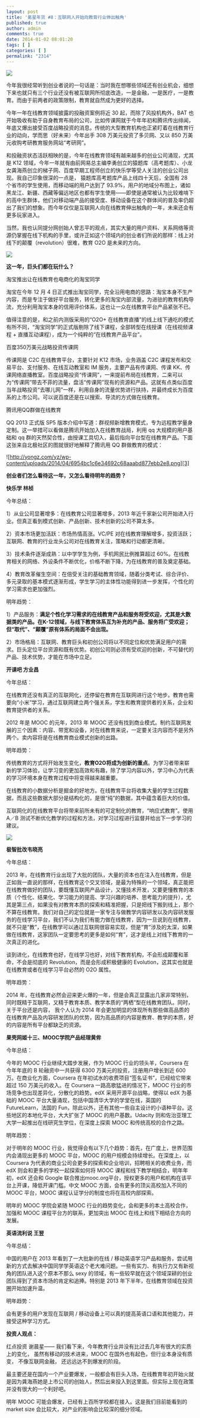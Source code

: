 ```yaml
---
layout: post
title: '氪星年货 #8：互联网人开始向教育行业伸出触角'
published: true
author: admin
comments: true
date: 2014-01-02 08:01:20
tags: [ ]
categories: [ ]
permalink: "2314"
---
```

![][1]

今年我很经常听到创业者说的一句话是：当时我在想哪些领域还有创业机会，细想下来也就只有三个行业还没有被互联网所彻底改造，一是金融，一是医疗，一是教育。而由于前两者的政策限制，教育就自然成为更好的选择。

今年一年在线教育领域披露的投融资案例将近 30 起，而除了风投机构外，BAT 也开始吸收有助于自身教育布局的公司，比如传课网就于今年年初和腾讯传出绯闻，年底又爆出接受百度战略投资的消息。传统的大型教育机构也正紧盯着在线教育行业的动向，学而思（好未来）今年出手 308 万美元投资了多贝网、又以 850 万美元收购考研教育服务网站“考研网”。

和投融资状态活跃相映的是，今年在线教育领域有越来越多的创业公司涌现，尤其是 K12 领域，今年一年就有由前网易总主编李勇创立的猿题库（高考题库）、小龙女龚海燕创立的梯子网、百度早期工程师创立的快乐学等受人关注的创业公司出现。我自己印象很深的一点是， 猿题库高考题库产品上线四十天后，全国有 28 个省市的学生使用，而移动端的用户达到了 93.9%，用户的地域分布图上，诸如黑龙江、新疆、西藏等偏远地区也都有学生使用——即使是通常被认为比较难啃下的高中生群体，他们对移动端产品的接受度、移动设备在这个群体间的普及率仍超出了我们的想象。而今年仅仅是互联网人向在线教育伸出触角的一年，未来还会有更多玩家进入。

当然，我也认同提分网创始人曾志平的观点，其实大量的用户资料、关系网络等资源仍掌握在线下机构的手里，或许正如这个领域内的创业者们所说的那样：线上对线下的颠覆（revolution）很难，教育 O2O 是未来的方向。

![][2]

**这一年，巨头们都在玩什么？**

淘宝推出让在线教育也电商化的淘宝同学

淘宝在今年 12 月 4 日正式推出淘宝同学，完全沿用电商的思路：淘宝本身不生产内容，而是专注于做好平台服务，转化更多的淘宝内部流量，为进驻的教育机构导流，充分利用淘宝本身的信用评价体系，这也让一众在线教育平台产品紧张不已。

值得注意的是，和之前内测版采用的“O2O+ 在线教育直播”的线上线下通吃的模式有所不同，“淘宝同学”的正式版剔除了线下课程，全部转型在线授课（在线视频课程 + 直播互动课程），成为一个纯粹的“在线教育产品平台”。

百度350万美元战略投资传课网

传课网是 C2C 在线教育平台，主要针对 K12 市场，业务涵盖 C2C 课程发布和交易平台、支付服务、在线互动教室和 IM 服务，主要产品有传课网、传课 KK、传课网络直播教室。百度战略投资“传课网”，一来提前布局在线教育，二来可以为“传课网”带去不菲的流量，盘活“传课网”现有的资源和产品。这就有点类似百度当年战略投资“去哪儿网”一样，利用自身的流量优势进行扶持，并最终成长为百度系的上市公司。可以说百度还是在以搜索、导流的方式做在线教育。

腾讯用QQ群做在线教育

QQ 2013 正式版 SP5 版本介绍中写道：群视频新增教育模式，专为远程教学量身定制。这一举措可以看做是腾讯开始加入在线教育战局，利用 qq 大规模的用户基础和 qq 群的天然契合性，由授课工具切入，最后指向平台型在线教育产品。下面这张来自北极社区的图就很好地解释了腾讯用 QQ 群做教育的模式：

![http://yongz.com/yz/wp-content/uploads/2014/04/6954bc1c6e34692c68aaabd877ebb2e8.png][3]

**创业者们怎么看待这一年，又怎么看待明年的趋势？**

**快乐学 林桢**

今年总结：

1）从业公司显著增多：在线教育公司显著增多，2013 年近千家新公司开始进入行业。但真正看到模式创新、产品创新、技术创新的公司不算太多。

2）资本市场更加活跃：市场热情高涨。VC/PE 对在线教育理解增多，投资活跃；互联网、教育的行业龙头公司对在线教育关注，策略和行动都更清晰。

3）技术条件逐渐成熟：以中学学生为例，手机网民比例推算超过 60%。在线教育相关的网络、外设条件不断优化，价格不断下降，为在线教育的普及奠定基础。

4）教育改革催生空间：在倍受关注的基础教育领域，随着分类考试、综合评价、多元录取的基本模式逐渐形成，学生学习的主体性功能得到进一步发挥，个性化的学习需求也更加强烈。

明年趋势：

1）产品服务：**满足个性化学习需求的在线教育产品和服务将受欢迎，尤其是大数据类的产品。在K-12领域，与线下教育体系互为补充的产品、服务将广受欢迎；但“取代”、“颠覆”原有体系的局面不会出现。**

2）市场格局：互联网、教育巨头和初创公司将以不同定位和优势满足用户的需求。巨头定位平台资源和既有优势。初创公司则必须有受欢迎的创新，不可替代的产品、技术优势，才能在市场中立足。

**开课吧 方业昌**

今年总结：

在线教育还没有真正的互联网化，还停留在教育在互联网进行这个地步。教育也需要向“小米”学习，通过互联网建立两个强关系，学生和教育提供者的关系，企业和教育提供者的关系。

2012 年是 MOOC 的元年，2013 年 MOOC 还没有找到商业模式。制约互联网发展的三个因素：内容、带宽和设备，对在线教育来说，一定要关注内容而不是另外两个。卖内容将是在线教育商业模式创新的出路。

明年趋势：

传统教育的方式将开始发生变化，**教育O2O将成为创新的重点**。为学习者带来崭新的学习体验，让学习变的更加高效和有趣，除了学习内容以外，学习中心为代表的学习环境本身在教育过程中将变得越来越重要。

在线教育的小数据分析是掘金的好地方。在线教育平台将收集大量的学生过程数据，而且这些数据大部分是结构化的，是很“纯”的数据，其中蕴含着巨大的价值。

互联网化的在线教育平台将带来前所未有的可定制化的教育，“响应式教育”。使用 A／B 测试不断优化教学的过程和方法，对学习过程进行监督并给出下一步学习的建议。

![][4]

**极智批改韦晓亮**

今年总结：

2013 年，在线教育行业出现了大批的团队，大量的资本也在注入在线教育，但是正如我一直说的那样，在线教育这个交叉领域，是最为特殊的一个领域，真正能把在线教育做好的团队，要既懂互联网产品设计，又懂技术开发，又要更懂教育的本质（个性化、结果化、学习能力的提高、学习兴趣的培养、思考能力的提升），尤其是第三点，如果没有对教育本质的探索和精准把握，只是把线下搬到线上，那个不算在线教育。我们对自己的定位就是一家专注与做教学内容研发以及内容研发服务的在线学习平台，我们不认为我们有能力做在线教育，因为一旦说到在线教育，就不只是“教”，在线教学可以通过互联网很容易实现，但是“育”涉及的太深，如果做在线教育，这家团队一定要思考的更多是如何“育”，这才是线上对线下教育的一次真正的进化。

谈到进化，在线教育也好，在线学习也好，对线下教育机构，不会形成颠覆和革命，不会是彻底的 Revolution，而是会形成积极健康的 Evolution，这其实也就是在线教育或者在线学习平台必然的 O2O 属性。

明年趋势：

2014 年，在线教育必然会迎来更火爆的一年，但是会真正显露出几家非常特别，同时既精于互联网，又精于教育本质、教学本质的“两栖”型在线教育团队。同时，关于平台还是内容， 我个人认为 2014 年会更加明显的体现所有那些做高品质的在线教育产品及内容研发团队的优势，因为高品质的内容是教育、教学的本质，好的内容是所有平台都缺乏的资源。

**果壳网姬十三、MOOC学院产品经理黄侔**

今年总结：

今年的 MOOC 行业继续大踏步发展，作为 MOOC 行业的领头羊，Coursera 在今年年底的 B 轮融资中一共获得 6300 万美元的投资，注册用户增长到近 600 万。在商业化方面，Coursera 在年初试水的收费项目“签名证书”，已经给它带来超过 150 万美元的收入。在 Coursera 一路高歌猛进的情况下，MOOC 行业的市场竞争也出现差异化，分散化的趋势。edX 采用开源平台战略，使得以 edX 为基础的 MOOC 平台大量涌现，包括中国清华大学的学堂在线，英国的 FutureLearn，法国的 Fun，除此以外，还有其他一些自主设计的小语种平台。这些地区的本地化平台，大大扩张了 MOOC 的用户基数。Udacity 则和佐治亚理工大学一起推出在线研究生学位，在深度上探索 MOOC 和传统高校的合作之路。

明年趋势：

对于明年的 MOOC 行业，我觉得会有以下几个趋势：首先，在广度上，世界范围内会涌现出更多的 MOOC 平台，MOOC 的用户规模会持续增长。在深度上，以 Coursera 为代表的商业公司会更多的探索和企业培训，招聘相关的收费业务，而 edX 则会和更多的学校一起探索如何将 MOOC 课程和线下教学相结合，明年年初，edX 还会和 Google 联合推出mooc.org平台，授权更多的用户和机构在该平台上开课，降低开课门槛。中文 MOOC 方面，会有更多的顶尖高校加入不同的 MOOC 平台，MOOC 课程认证学分的制度也将在高校内部探索。

明年的 MOOC 学院会紧随 MOOC 行业的趋势变化，会和更多的本土高校合作，加强和 MOOC 课程平台方的联系，更加突出 MOOC 在线上和线下相结合方向的发展。

**英语流利说 王翌**

今年总结：

中国的用户在 2013 年看到了一大批新的在线 / 移动英语学习产品和服务，尝试用新的方式去解决中国同学学英语这个老大难问题。一些有实力、有执行力又有新视角的团队进入这个原本不那么 sexy 的领域，有一些较早就在这个领域深耕的创业团队得到了资本市场的肯定和追捧。特别是 2013 年下半年，在线教育领域在投资圈开始加速升温。

明年趋势：

会有更多的用户发现在互联网 / 移动设备上可以真的提高英语口语和其他能力，并接受这种学习方式。

**投资人观点：**

红点投资 谢晨星—— 我们看下来，今年教育行业并没有比过去几年有很大的实质上的变化， 虽然有移动的技术进来，MOOC 在国外也有起色，但行业本身没有质变， 不像互联网金融， 还远远达不到爆发的阶段。

最主要还是在国内一个产业要爆发，一般都会有巨头入场，在线教育年初开始火就是因为龚海燕她是上市公司的创始人，然后出来投入到这里面。但实际上现在政策并没有很大的一个利好吧。

明年 MOOC 可能会爆发，已经有上百所学校都在接入。这是我们目前能看到的 market size 会比较大，对产业的影响会比较深的细分领域。

 [1]: http://yongz.com/yz/wp-content/uploads/2014/04/e09ffc6af937d2011c2b15ab62a31a61.png
 [2]: http://yongz.com/yz/wp-content/uploads/2014/04/f59d90132f5c0bccf22cd1127c89c5ec.jpg
 [3]: http://yongz.com/yz/wp-content/uploads/2014/04/6954bc1c6e34692c68aaabd877ebb2e8.png
 [4]: http://yongz.com/yz/wp-content/uploads/2014/04/f1d2a9ecfdfc264c084dbf1fd49993a3.jpg